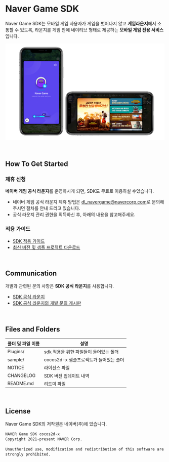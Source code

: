 # Naver Game SDK


Naver Game SDK는 모바일 게임 사용자가 게임을 벗어나지 않고 **게임라운지**에서 소통할 수 있도록, 라운지를 게임 안에 네이티브 형태로 제공하는 **모바일 게임 전용 서비스**입니다.

![Naver Game SDK](https://github.com/naver/navergame-sdk-android/raw/master/guide/image.png)

&nbsp;
&nbsp;
&nbsp;
## How To Get Started

### 제휴 신청

**네이버 게임 공식 라운지**를 운영하시게 되면, SDK도 무료로 이용하실 수있습니다.

-   네이버 게임 공식 라운지 제휴 방법은 <a href="mailto:dl_navergame@navercorp.com">dl_navergame@navercorp.com</a>로 문의해주시면 절차를 안내 드리고 있습니다.
-   공식 라운지 관리 권한을 획득하신 후, 아래의 내용을 참고해주세요.

### 적용 가이드

- [SDK 적용 가이드](https://navergame.gitbook.io/naver-game/integration-guide/cocos2d-x)
- [최신 버전 및 샘플 프로젝트 다운로드](https://github.com/naver/cafe-sdk-android/archive/master.zip)

&nbsp;
&nbsp;
&nbsp;
## Communication 

개발과 관련된 문의 사항은 **SDK 공식 라운지**를 사용합니다.

- [SDK 공식 라운지](https://game.naver.com/lounge/naver_game_4developer/home)
- [SDK 공식 라운지의 개발 문의 게시판](https://game.naver.com/lounge/naver_game_4developer/community)

&nbsp;
&nbsp;
&nbsp;
## Files and Folders

|폴더 및 파일 이름|설명|
|---|---|
|Plugins/|sdk 적용을 위한 파일들이 들어있는 폴더|
|sample/|cocos2d-x 샘플프로젝트가 들어있는 폴더|
|NOTICE|라이선스 파일|
|CHANGELOG|SDK 버전 업데이트 내역|
|README.md|리드미 파일|

&nbsp;
&nbsp;
&nbsp;
## License 

Naver Game SDK의 저작권은 네이버(주)에 있습니다.

```
NAVER Game SDK cocos2d-x
Copyright 2021-present NAVER Corp.

Unauthorized use, modification and redistribution of this software are strongly prohibited.
```

